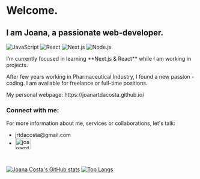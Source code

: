<h1>Welcome.</h1>
<h2>I am Joana, a passionate web-developer.</h2>

![JavaScript](https://img.shields.io/badge/JavaScript-F7DF1E?style=for-the-badge&logo=javascript&logoColor=black)
![React](https://img.shields.io/badge/React-61DAFB?style=for-the-badge&logo=react&logoColor=black)
![Next.js](https://img.shields.io/badge/Next.js-000000?style=for-the-badge&logo=next.js&logoColor=white)
![Node.js](https://img.shields.io/badge/Node.js-43853D?style=for-the-badge&logo=node.js&logoColor=white)

<p>I’m currently focused in learning **Next.js & React** while I am working in projects.</p>




<p>After few years working in Pharmaceutical Industry, I found a new passion - coding. I am available for freelance or full-time positions.</p>
<p>My personal webpage: https://joanartdacosta.github.io/</p>

<div align="left">
<h3>Connect with me:</h3>
<p>For more information about me, services or collaborations, let's talk: </p>
  <ul>
    <li>jrtdacosta@gmail.com</li>
<li>
<a href="https://linkedin.com/in/joanartdacosta" target="blank"><img align="center" src="https://raw.githubusercontent.com/rahuldkjain/github-profile-readme-generator/master/src/images/icons/Social/linked-in-alt.svg" alt="joanartdacosta" height="30" width="40" /></a>
</li>
  </ul>
</div>
</br>




[![Joana Costa's GitHub stats](https://github-readme-stats.vercel.app/api?username=joanartdacosta&show_icons=true&theme=nord)](https://github.com/anuraghazra/github-readme-stats)
[![Top Langs](https://github-readme-stats.vercel.app/api/top-langs/?username=joanartdacosta&theme=nord)](https://github.com/anuraghazra/github-readme-stats)

